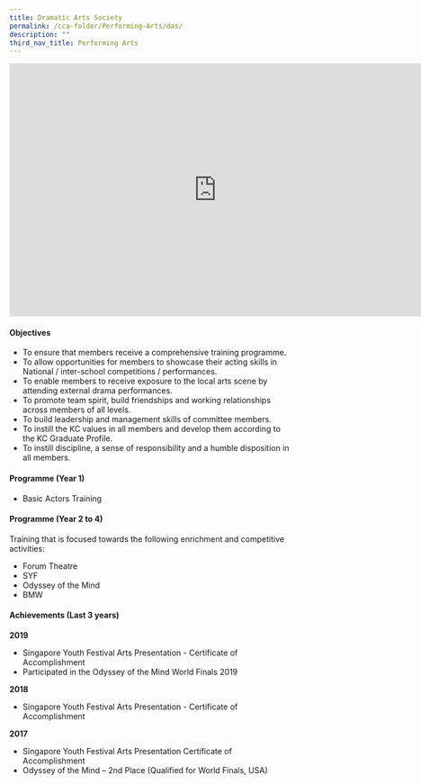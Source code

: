 ```yaml
---
title: Dramatic Arts Society
permalink: /cca-folder/Performing-Arts/das/
description: ""
third_nav_title: Performing Arts
---
```

<iframe allowfullscreen="true" height="450" width="735" frameborder="0" src="https://docs.google.com/presentation/d/e/2PACX-1vQ0FCxgQvasQaPqemcFzQQ9I5MEe0BEAufd9hPLkf4ep4869PQAeodfDrx25T4qomD1o6tYVFS_YNZO/embed?start=false&amp;loop=false&amp;delayms=3000"></iframe>

#### Objectives

*   To ensure that members receive a comprehensive training programme.
*   To allow opportunities for members to showcase their acting skills in National / inter-school competitions / performances.
*   To enable members to receive exposure to the local arts scene by attending external drama performances.
*   To promote team spirit, build friendships and working relationships across members of all levels.
*   To build leadership and management skills of committee members.
*   To instill the KC values in all members and develop them according to the KC Graduate Profile.
*   To instill discipline, a sense of responsibility and a humble disposition in all members.

#### Programme (Year 1)

*   Basic Actors Training

#### Programme (Year 2 to 4)

Training that is focused towards the following enrichment and competitive activities:

*   Forum Theatre
*   SYF
*   Odyssey of the Mind
*   BMW

#### Achievements (Last 3 years)

**2019**<br>
*   Singapore Youth Festival Arts Presentation - Certificate of Accomplishment
*   Participated in the Odyssey of the Mind World Finals 2019

**2018**<br>
*   Singapore Youth Festival Arts Presentation - Certificate of Accomplishment

**2017**<br>
*   Singapore Youth Festival Arts Presentation Certificate of Accomplishment
*   Odyssey of the Mind – 2nd Place (Qualified for World Finals, USA)